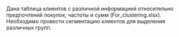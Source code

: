 Дана таблица клиентов с различной информацией относительно предпочтений покупок,
частоты и сумм (For_clustering.xlsx). Необходимо провести сегментацию клиентов для выделения
различных групп.
